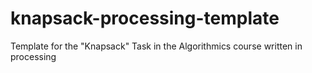 # knapsack-processing-template
Template for the "Knapsack" Task in the Algorithmics course written in processing
